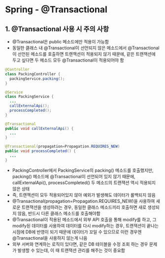 # Spring - @Transactional

## 1. @Transactional 사용 시 주의 사항

- @Transactional은 public 메소드에만 적용이 가능함
- 동일한 클래스 내 @Transactional이 선언되지 않은 메소드에서 @Transactional이 선언된 메소드를 호출하면 트랜잭션이 적용되지 않기 때문에, 같은 트랜잭션에 두고 싶다면 두 메소드 모두 @Transactional이 적용되어야 함

```java
@Controller
class PackingController {
  packingService.packing();
}

@Service
class PackingService {
  ...
  callExternalApi();
  processCompleted();
}

@Transactional
public void callExternalApi() {
  ...
}

@Transactional(propagation=Propagation.REQUIRES_NEW)
public void processCompleted() {
  ...
}
```

- PackingController에서 PackingService의 packing() 메소드를 호출했지만, packing() 메소드에 @Transactional이 선언되어 있지 않기 때문에, callExternalApi(), processCompleted() 두 메소드의 트랜잭션 역시 적용되지 않은 상태
- 즉, 트랜잭션이 모두 적용되어있지 않아 예외가 발생해도 데이터가 롤백되지 않음
- @Transactional(propagation=Propagation.REQUIRES_NEW)을 사용하여 새로운 트랜잭션을 생성하려는 경우, 동일한 클래스 메소드끼리 호출하면 새로 생성되지 않음, 반드시 다른 클래스 메소드를 호출해야함
- @Transactional이 적용된 메소드에서 외부 API 호출을 통해 modify를 하고, 그 modify된 데이터를 사용하여 데이터를 다시 modify하는 경우, 트랜잭션이 끝나는 시점에 DB에 반영이 되기 때문에 데이터가 꼬일 수 있으므로 이런 경우엔 @Transactional을 사용하지 않는게 나음
- 외부 서버와 연계하는 로직이 있다면, 같은 DB 테이블을 수정 조회 하는 경우 문제가 발생할 수 있는데, 이 때 트랜잭션 관리를 해주는 것이 중요함

